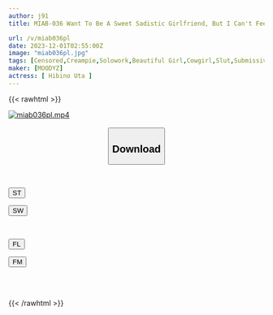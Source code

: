 ```yaml
---
author: j91
title: MIAB-036 Want To Be A Sweet Sadistic Girlfriend, But I Can't Feel It With The Masochist Guy's Dick! I'm Going To Cum, I'm Going To Ejaculate In Reverse, And I'm Going To Orgasm, And I'm Going To Have A Creampie, And I'm Going To Melt, And I'm Going To Have A Sensitive Sexual Intercourse, Uta Hibino

url: /v/miab036pl
date: 2023-12-01T02:55:00Z
image: "miab036pl.jpg"
tags: [Censored,Creampie,Solowork,Beautiful Girl,Cowgirl,Slut,Submissive Men	 ]
maker: [MOODYZ]
actress: [ Hibino Uta ]
---
```



{{< rawhtml >}}

<div class="video" data-videoid="r8YgwzO8ROT30L">
    <a href="javascript:;">
        <img src="/v/miab036pl/miab036pl.jpg" width="WIDTH" height="HEIGHT" alt="miab036pl.mp4" loading="lazy">
    </a>
</div>

<script type="text/javascript" src="https://j91.asia/asset/on-demand-st.js"></script>

<br>
  <link rel="stylesheet" href="https://j91.asia/asset/bs5.css">
  
  <center>
  <button class="btn btn-primary" type="button" data-bs-toggle="collapse" data-bs-target=".multi-collapse" aria-expanded="false" aria-controls="multiCollapseExample1 multiCollapseExample2"><h2>Download</h2></button></center>
</p>
<div class="row">
  <div class="col">
    <div class="collapse multi-collapse" id="multiCollapseExample1">
      <div class="card card-body">
	      	      <br>
<div class="buttons">  
<p><a href="https://streamtape.to/v/r8YgwzO8ROT30L" target="_blank"><button class="btn-hover color-3"><i class="fa fa-download"></i> ST</button></a></p>
<p><a href="https://flaswish.com/rbz6ys75fgfh" target="_blank"><button class="btn-hover color-2"><i class="fa fa-download"></i> SW</button></a></p></div>
    </div>
  </div>
</div>
  <div class="col">
    <div class="collapse multi-collapse" id="multiCollapseExample2">
      <div class="card card-body">
	      <br>
<div class="buttons">
<p><a href="javascript:;" target="_blank"><button class="btn-hover color-9"><i class="fa fa-download"></i> FL</button></a></p>
<p><a href="javascript:;" target="_blank"><button class="btn-hover color-8"><i class="fa fa-download"></i> FM</button></a></p></div>
<br><br>
      </div>
    </div>
  </div>
</div>

{{< /rawhtml >}}